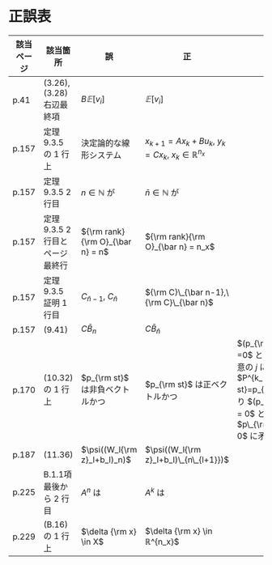 # 正誤表

| 該当ページ |  該当箇所 |  誤  |  正  | 補足 | 対応 | 
| ---- | ---- | ---- | ---- | ---- | ---- |
|  p.41 | (3.26), (3.28) 右辺最終項 | $B𝔼[v_i]$ | $𝔼[v_i]$ | |  |
|  p.157 | 定理9.3.5 の 1 行上 | 決定論的な線形システム | $x_{k+1}=Ax_k +Bu_k,\ y_k=Cx_k,\ x_k\in ℝ^{n_x}$ | |  |
|  p.157 | 定理9.3.5 2 行目  | $n\in ℕ$ が | $\bar n\in ℕ$ が | |  |
|  p.157 | 定理9.3.5 2 行目とページ最終行  | ${\rm rank}{\rm O}_{\bar n} = n$ | ${\rm rank}{\rm O}_{\bar n} = n_x$ | |  |
|  p.157 | 定理9.3.5 証明 1 行目  | $C_{\bar n-1},\ C_{\bar n}$ | ${\rm C}\_{\bar n-1},\ {\rm C}\_{\bar n}$ | |  |
|  p.157 | (9.41) | $C \bar B_{n}$ | $C \bar B_{\bar n}$ | |  |
|  p.170 | (10.32) の 1 行上  | $p_{\rm st}$ は非負ベクトルかつ | $p_{\rm st}$ は正ベクトルかつ | $(p_{\rm st})\_i =0$ とすると，任意の $j$ に対して $P^{k_1(i,j)}p_{\rm st}=p_{\rm st}$ より $(p_{\rm st})_j = 0$ となり， $p\_{\rm st} \neq 0$ に矛盾する |  |
|  p.187 | (11.36)  | $\psi((W_l{\rm z}_l+b_l)_n)$ | $\psi((W_l{\rm z}_l+b_l)\_{n\_{l+1}})$ | |  |
|  p.225 | B.1.1項 最後から 2 行目  | $A^n$ は | $A^k$ は | |  |
|  p.229 | (B.16) の 1 行上  | $\delta {\rm x} \in X$ | $\delta {\rm x} \in ℝ^{n_x}$ | |  |
